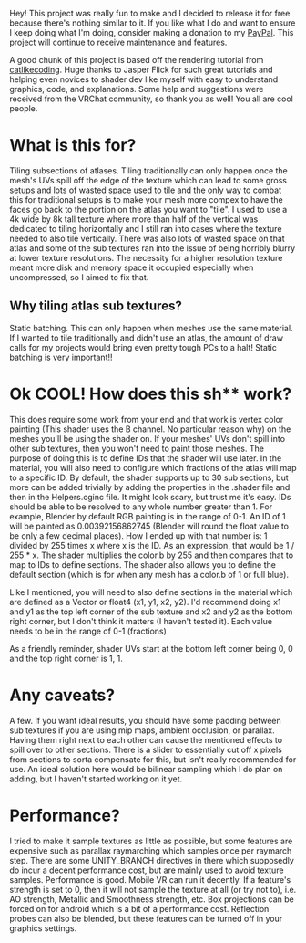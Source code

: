 Hey! This project was really fun to make and I decided to release it for free because there's nothing similar to it. If you like what I do and want to ensure I keep doing what I'm doing, consider making a donation to my [PayPal](https://paypal.me/papiophidian). This project will continue to receive maintenance and features.

A good chunk of this project is based off the rendering tutorial from [catlikecoding](https://catlikecoding.com/unity/tutorials/rendering/). Huge thanks to Jasper Flick for such great tutorials and helping even novices to shader dev like myself with easy to understand graphics, code, and explanations. Some help and suggestions were received from the VRChat community, so thank you as well! You all are cool people.

# What is this for?
Tiling subsections of atlases. Tiling traditionally can only happen once the mesh's UVs spill off the edge of the texture which can lead to some gross setups and lots of wasted space used to tile and the only way to combat this for traditional setups is to make your mesh more compex to have the faces go back to the portion on the atlas you want to "tile". I used to use a 4k wide by 8k tall texture where more than half of the vertical was dedicated to tiling horizontally and I still ran into cases where the texture needed to also tile vertically. There was also lots of wasted space on that atlas and some of the sub textures ran into the issue of being horribly blurry at lower texture resolutions. The necessity for a higher resolution texture meant more disk and memory space it occupied especially when uncompressed, so I aimed to fix that.

## Why tiling atlas sub textures?
Static batching. This can only happen when meshes use the same material. If I wanted to tile traditionally and didn't use an atlas, the amount of draw calls for my projects would bring even pretty tough PCs to a halt! Static batching is very important!!

# Ok COOL! How does this sh** work?
This does require some work from your end and that work is vertex color painting (This shader uses the B channel. No particular reason why) on the meshes you'll be using the shader on. If your meshes' UVs don't spill into other sub textures, then you won't need to paint those meshes. The purpose of doing this is to define IDs that the shader will use later. In the material, you will also need to configure which fractions of the atlas will map to a specific ID. By default, the shader supports up to 30 sub sections, but more can be added trivially by adding the properties in the .shader file and then in the Helpers.cginc file. It might look scary, but trust me it's easy. IDs should be able to be resolved to any whole number greater than 1. For example, Blender by default RGB painting is in the range of 0-1. An ID of 1 will be painted as 0.00392156862745 (Blender will round the float value to be only a few decimal places). How I ended up with that number is: 1 divided by 255 times x where x is the ID. As an expression, that would be 1 / 255 * x. The shader multiplies the color.b by 255 and then compares that to map to IDs to define sections. The shader also allows you to define the default section (which is for when any mesh has a color.b of 1 or full blue).

Like I mentioned, you will need to also define sections in the material which are defined as a Vector or float4 (x1, y1, x2, y2). I'd recommend doing x1 and y1 as the top left corner of the sub texture and x2 and y2 as the bottom right corner, but I don't think it matters (I haven't tested it). Each value needs to be in the range of 0-1 (fractions)

As a friendly reminder, shader UVs start at the bottom left corner being 0, 0 and the top right corner is 1, 1.

# Any caveats?
A few. If you want ideal results, you should have some padding between sub textures if you are using mip maps, ambient occlusion, or parallax. Having them right next to each other can cause the mentioned effects to spill over to other sections. There is a slider to essentially cut off x pixels from sections to sorta compensate for this, but isn't really recommended for use. An ideal solution here would be bilinear sampling which I do plan on adding, but I haven't started working on it yet.

# Performance?
I tried to make it sample textures as little as possible, but some features are expensive such as parallax raymarching which samples once per raymarch step. There are some UNITY_BRANCH directives in there which supposedly do incur a decent performance cost, but are mainly used to avoid texture samples. Performance is good. Mobile VR can run it decently. If a feature's strength is set to 0, then it will not sample the texture at all (or try not to), i.e. AO strength, Metallic and Smoothness strength, etc. Box projections can be forced on for android which is a bit of a performance cost. Reflection probes can also be blended, but these features can be turned off in your graphics settings.

